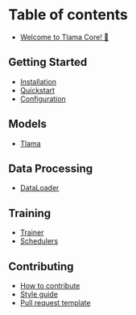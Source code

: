 # Table of contents

* [Welcome to Tlama Core! 🚀](README.md)

## Getting Started

* [Installation](getting-started/installation.md)
* [Quickstart](getting-started/quickstart.md)
* [Configuration](getting-started/configuration.md)

## Models

<!-- * [Overview](api/models/overview.md)
* [Transformer](api/models/transformer.md) -->
* [Tlama](api/models/tlama_base.md)
<!-- * [Mistral](api/models/mistral.md)
* [Configuration](api/models/config.md) -->
<!-- 
## Tokenizers

* [Overview](api/tokenizers/overview.md)
* [BPE](api/tokenizers/bpe.md)
* [SentencePiece](api/tokenizers/sentencepiece.md) -->

## Data Processing

* [DataLoader](api/data/dataloader.md)
<!-- * [Dataset](api/data/dataset.md)
* [Preprocessing](api/data/preprocessing.md)
* [Augmentation](api/data/augmentation.md) -->

## Training

* [Trainer](api/training/trainer.md)
* [Schedulers](api/training/schedulers.md)
<!-- * [Optimizers](api/training/optimizers.md)
* [Checkpointing](api/training/checkpoint.md)
* [Callbacks](api/training/callbacks.md) -->

<!-- ## Distributed Training

* [Overview](api/distributed/overview.md)
* [DDP](api/distributed/ddp.md)
* [Sharded Data Parallelism](api/distributed/sharding.md)
* [Pipeline Parallelism](api/distributed/pipeline.md)

## Evaluation

* [Metrics](api/evaluation/metrics.md)
* [Benchmarks](api/evaluation/benchmarks.md)
* [Validation](api/evaluation/validation.md)

## Text Generation

* [Overview](api/generation/overview.md)
* [Sampling Methods](api/generation/sampling.md)
* [Beam Search](api/generation/beam_search.md)
* [Decoding Strategies](api/generation/decode.md)

## Adapters

* [Overview](api/adapters/overview.md)
* [LoRA](api/adapters/lora.md)
* [QLoRA](api/adapters/qlora.md)
* [Prefix Tuning](api/adapters/prefix_tuning.md)

## Quantization

* [Overview](api/quantization/overview.md)
* [Quantizers](api/quantization/quantizers.md)
* [Calibration](api/quantization/calibration.md)
* [Mixed Precision](api/quantization/mixed_precision.md)

## Inference

* [Inference Engine](api/inference/engine.md)
* [KV Cache](api/inference/kv_cache.md)
* [Batching](api/inference/batching.md)

## Utilities

* [Logging](api/utils/logging.md)
* [Profiling](api/utils/profiling.md)
* [Memory Optimization](api/utils/memory.md)

## Examples

* [Training from Scratch](examples/train_from_scratch.md)
* [Fine-tuning with LoRA](examples/finetune_lora.md)
* [Inference](examples/inference.md)
* [Distributed Training](examples/distributed_training.md) -->

## Contributing

* [How to contribute](contributing/how-to-contribute.md)
* [Style guide](contributing/style-guide.md)
* [Pull request template](contributing/pull-request-template.md)
